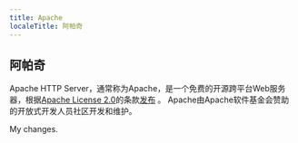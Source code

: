```yaml
---
title: Apache
localeTitle: 阿帕奇
---
```

## 阿帕奇

Apache HTTP Server，通常称为Apache，是一个免费的开源跨平台Web服务器，根据[Apache License 2.0](https://en.wikipedia.org/wiki/Apache_License)的条款[发布](https://en.wikipedia.org/wiki/Apache_License) 。 Apache由Apache软件基金会赞助的开放式开发人员社区开发和维护。

 My changes.
